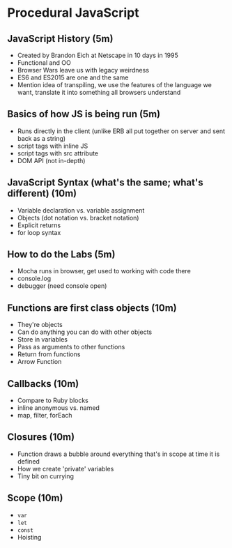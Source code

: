 # Procedural JavaScript
## JavaScript History (5m)
  * Created by Brandon Eich at Netscape in 10 days in 1995
  * Functional and OO
  * Browser Wars leave us with legacy weirdness
  * ES6 and ES2015 are one and the same
  * Mention idea of transpiling, we use the features of the language we want, translate it into something all browsers understand
## Basics of how JS is being run (5m)
  * Runs directly in the client (unlike ERB all put together on server and sent back as a string)
  * script tags with inline JS
  * script tags with src attribute
  * DOM API (not in-depth)
## JavaScript Syntax (what's the same; what's different) (10m)
  * Variable declaration vs. variable assignment
  * Objects (dot notation vs. bracket notation)
  * Explicit returns
  * for loop syntax
## How to do the Labs (5m)
  * Mocha runs in browser, get used to working with code there
  * console.log
  * debugger (need console open)
## Functions are first class objects (10m)
  * They're objects
  * Can do anything you can do with other objects
  * Store in variables
  * Pass as arguments to other functions
  * Return from functions
  * Arrow Function
## Callbacks (10m)
  * Compare to Ruby blocks
  * inline anonymous vs. named
  * map, filter, forEach
## Closures (10m)
  * Function draws a bubble around everything that's in scope at time it is defined
  * How we create 'private' variables
  * Tiny bit on currying
## Scope (10m)
  * `var`
  * `let`
  * `const`
  * Hoisting
